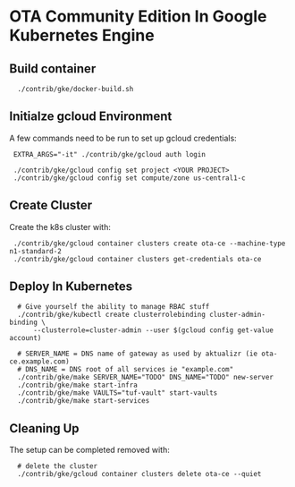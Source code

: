 # OTA Community Edition In Google Kubernetes Engine

## Build container

~~~
  ./contrib/gke/docker-build.sh
~~~

## Initialze gcloud Environment

A few commands need to be run to set up gcloud credentials:
~~~
 EXTRA_ARGS="-it" ./contrib/gke/gcloud auth login

 ./contrib/gke/gcloud config set project <YOUR PROJECT>
 ./contrib/gke/gcloud config set compute/zone us-central1-c
~~~

## Create Cluster

Create the k8s cluster with:
~~~
 ./contrib/gke/gcloud container clusters create ota-ce --machine-type n1-standard-2
 ./contrib/gke/gcloud container clusters get-credentials ota-ce
~~~

## Deploy In Kubernetes

~~~
  # Give yourself the ability to manage RBAC stuff
  ./contrib/gke/kubectl create clusterrolebinding cluster-admin-binding \
      --clusterrole=cluster-admin --user $(gcloud config get-value account)

  # SERVER_NAME = DNS name of gateway as used by aktualizr (ie ota-ce.example.com)
  # DNS_NAME = DNS root of all services ie "example.com"
  ./contrib/gke/make SERVER_NAME="TODO" DNS_NAME="TODO" new-server
  ./contrib/gke/make start-infra
  ./contrib/gke/make VAULTS="tuf-vault" start-vaults
  ./contrib/gke/make start-services
~~~

## Cleaning Up
The setup can be completed removed with:
~~~
  # delete the cluster
  ./contrib/gke/gcloud container clusters delete ota-ce --quiet
~~~
